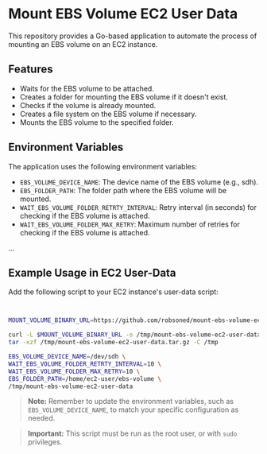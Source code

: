 # Mount EBS Volume EC2 User Data

This repository provides a Go-based application to automate the process of mounting an EBS volume on an EC2 instance.

## Features

- Waits for the EBS volume to be attached.
- Creates a folder for mounting the EBS volume if it doesn't exist.
- Checks if the volume is already mounted.
- Creates a file system on the EBS volume if necessary.
- Mounts the EBS volume to the specified folder.

## Environment Variables

The application uses the following environment variables:

- `EBS_VOLUME_DEVICE_NAME`: The device name of the EBS volume (e.g., sdh).
- `EBS_FOLDER_PATH`: The folder path where the EBS volume will be mounted.
- `WAIT_EBS_VOLUME_FOLDER_RETRTY_INTERVAL`: Retry interval (in seconds) for checking if the EBS volume is attached.
- `WAIT_EBS_VOLUME_FOLDER_MAX_RETRY`: Maximum number of retries for checking if the EBS volume is attached.

...
## Example Usage in EC2 User-Data

Add the following script to your EC2 instance's user-data script:

```bash


MOUNT_VOLUME_BINARY_URL=https://github.com/robsoned/mount-ebs-volume-ec2-user-data/releases/download/0.0.2/mount-ebs-volume-ec2-user-data-0.0.2-linux-amd64.tar.gz

curl -L $MOUNT_VOLUME_BINARY_URL -o /tmp/mount-ebs-volume-ec2-user-data.tar.gz && \
tar -xzf /tmp/mount-ebs-volume-ec2-user-data.tar.gz -C /tmp

EBS_VOLUME_DEVICE_NAME=/dev/sdh \
WAIT_EBS_VOLUME_FOLDER_RETRTY_INTERVAL=10 \
WAIT_EBS_VOLUME_FOLDER_MAX_RETRY=10 \
EBS_FOLDER_PATH=/home/ec2-user/ebs-volume \
/tmp/mount-ebs-volume-ec2-user-data

``` 

> **Note:** Remember to update the environment variables, such as `EBS_VOLUME_DEVICE_NAME`, to match your specific configuration as needed.

> **Important:** This script must be run as the root user, or with `sudo` privileges.